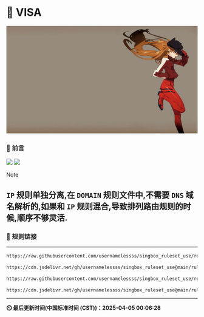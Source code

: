 
# 🧸 VISA
![](https://raw.githubusercontent.com/usernamelessss/picture-bed/main/images/202504042256831.jpg)
### 📣 前言
![](https://shields.io/badge/-移除重复规则-ff69b4) ![](https://shields.io/badge/-IP&nbsp;规则单独存放不与&nbsp;DOMAIN&nbsp;等混合-green)
> [!NOTE]
**`IP` 规则单独分离,在 `DOMAIN` 规则文件中,不需要 `DNS` 域名解析的,如果和 `IP` 规则混合,导致排列路由规则的时候,顺序不够灵活.**
---

###  🔗 规则链接
---

```url
https://raw.githubusercontent.com/usernamelessss/singbox_ruleset_use/refs/heads/main/rule/VISA/VISA_No_IP.json
```

```url
https://cdn.jsdelivr.net/gh/usernamelessss/singbox_ruleset_use@main/rule/VISA/VISA_No_IP.json
```

```url
https://raw.githubusercontent.com/usernamelessss/singbox_ruleset_use/refs/heads/main/rule/VISA/VISA_No_IP.srs
```

```url
https://cdn.jsdelivr.net/gh/usernamelessss/singbox_ruleset_use@main/rule/VISA/VISA_No_IP.srs
```

---
**⏲️ 最后更新时间(中国标准时间 (CST))：2025-04-05 00:06:28**